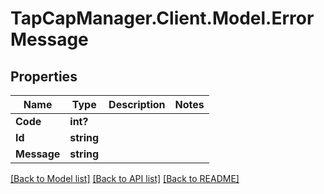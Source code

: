 # TapCapManager.Client.Model.ErrorMessage
## Properties

Name | Type | Description | Notes
------------ | ------------- | ------------- | -------------
**Code** | **int?** |  | 
**Id** | **string** |  | 
**Message** | **string** |  | 

[[Back to Model list]](../README.md#documentation-for-models) [[Back to API list]](../README.md#documentation-for-api-endpoints) [[Back to README]](../README.md)

